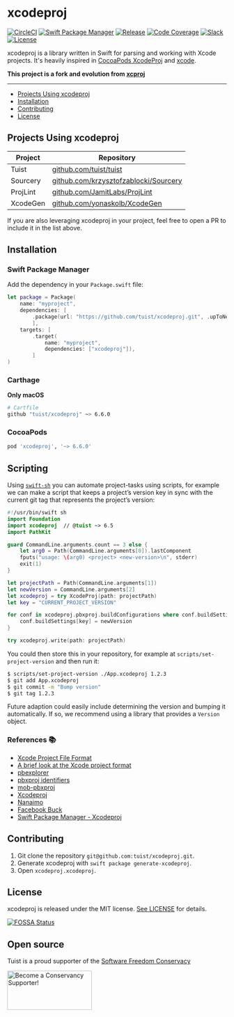 # xcodeproj

[![CircleCI](https://circleci.com/gh/tuist/xcodeproj.svg?style=svg)](https://circleci.com/gh/tuist/xcodeproj)
[![Swift Package Manager](https://img.shields.io/badge/swift%20package%20manager-compatible-brightgreen.svg)](https://swift.org/package-manager/)
[![Release](https://img.shields.io/github/release/tuist/xcodeproj.svg)](https://github.com/tuist/xcodeproj/releases)
[![Code Coverage](https://codecov.io/gh/tuist/xcodeproj/branch/master/graph/badge.svg)](https://codecov.io/gh/tuist/xcodeproj)
[![Slack](http://slack.tuist.io/badge.svg)](http://slack.tuist.io/)
[![License](https://img.shields.io/badge/License-MIT-yellow.svg)](https://github.com/tuist/xcodeproj/blob/master/LICENSE.md)

xcodeproj is a library written in Swift for parsing and working with Xcode projects. It's heavily inspired in [CocoaPods XcodeProj](https://github.com/CocoaPods/Xcodeproj) and [xcode](https://www.npmjs.com/package/xcode).

**This project is a fork and evolution from [xcproj](https://github.com/xcodeswift/xcproj)**

---

- [Projects Using xcodeproj](#projects-using-xcodeproj)
- [Installation](#installation)
- [Contributing](#contributing)
- [License](#license)

## Projects Using xcodeproj

| Project | Repository             |
|---------|------------------------|
| Tuist   | [github.com/tuist/tuist](https://github.com/tuist/tuist) |
| Sourcery | [github.com/krzysztofzablocki/Sourcery](https://github.com/krzysztofzablocki/Sourcery) |
| ProjLint | [github.com/JamitLabs/ProjLint](https://github.com/JamitLabs/ProjLint) |
| XcodeGen | [github.com/yonaskolb/XcodeGen](https://github.com/yonaskolb/XcodeGen) |

If you are also leveraging xcodeproj in your project, feel free to open a PR to include it in the list above.

## Installation

### Swift Package Manager

Add the dependency in your `Package.swift` file:

```swift
let package = Package(
    name: "myproject",
    dependencies: [
        .package(url: "https://github.com/tuist/xcodeproj.git", .upToNextMajor(from: "6.6.0")),
        ],
    targets: [
        .target(
            name: "myproject",
            dependencies: ["xcodeproj"]),
        ]
)
```

### Carthage
**Only macOS**

```bash
# Cartfile
github "tuist/xcodeproj" ~> 6.6.0
```

### CocoaPods

```ruby
pod 'xcodeproj', '~> 6.6.0'
```

## Scripting

Using [`swift-sh`] you can automate project-tasks using scripts, for example we
can make a script that keeps a project’s version key in sync with the current
git tag that represents the project’s version:

```swift
#!/usr/bin/swift sh
import Foundation
import xcodeproj  // @tuist ~> 6.5
import PathKit

guard CommandLine.arguments.count == 3 else {
    let arg0 = Path(CommandLine.arguments[0]).lastComponent
    fputs("usage: \(arg0) <project> <new-version>\n", stderr)
    exit(1)
}

let projectPath = Path(CommandLine.arguments[1])
let newVersion = CommandLine.arguments[2]
let xcodeproj = try XcodeProj(path: projectPath)
let key = "CURRENT_PROJECT_VERSION"

for conf in xcodeproj.pbxproj.buildConfigurations where conf.buildSettings[key] != nil {
    conf.buildSettings[key] = newVersion
}

try xcodeproj.write(path: projectPath)
```

You could then store this in your repository, for example at
`scripts/set-project-version` and then run it:

```bash
$ scripts/set-project-version ./App.xcodeproj 1.2.3
$ git add App.xcodeproj
$ git commit -m "Bump version"
$ git tag 1.2.3
```

Future adaption could easily include determining the version and bumping it
automatically. If so, we recommend using a library that provides a `Version`
object.

[`swift-sh`]: https://github.com/mxcl/swift-sh

### References 📚

- [Xcode Project File Format](http://www.monobjc.net/xcode-project-file-format.html)
- [A brief look at the Xcode project format](http://danwright.info/blog/2010/10/xcode-pbxproject-files/)
- [pbexplorer](https://github.com/mjmsmith/pbxplorer)
- [pbxproj identifiers](https://pewpewthespells.com/blog/pbxproj_identifiers.html)
- [mob-pbxproj](https://github.com/kronenthaler/mod-pbxproj)
- [Xcodeproj](https://github.com/CocoaPods/Xcodeproj)
- [Nanaimo](https://github.com/CocoaPods/Nanaimo)
- [Facebook Buck](https://buckbuild.com/javadoc/com/facebook/buck/apple/xcode/xcodeproj/package-summary.html)
- [Swift Package Manager - Xcodeproj](https://github.com/apple/swift-package-manager/tree/master/Sources/Xcodeproj)

## Contributing

1. Git clone the repository `git@github.com:tuist/xcodeproj.git`.
2. Generate xcodeproj with  `swift package generate-xcodeproj`.
3. Open `xcodeproj.xcodeproj`.

## License

xcodeproj is released under the MIT license. [See LICENSE](https://github.com/tuist/xcodeproj/blob/master/LICENSE.md) for details.

[![FOSSA Status](https://app.fossa.io/api/projects/git%2Bgithub.com%2Ftuist%2Fxcodeproj.svg?type=large)](https://app.fossa.io/projects/git%2Bgithub.com%2Ftuist%2Fxcodeproj?ref=badge_large)

## Open source

Tuist is a proud supporter of the [Software Freedom Conservacy](https://sfconservancy.org/)

<a href="https://sfconservancy.org/supporter/"><img src="https://sfconservancy.org/img/supporter-badge.png" width="194" height="90" alt="Become a Conservancy Supporter!" border="0"/></a>
